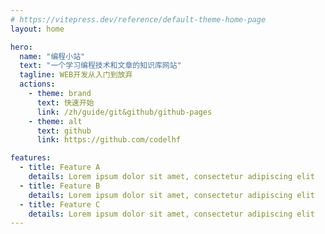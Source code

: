 ```yaml
---
# https://vitepress.dev/reference/default-theme-home-page
layout: home

hero:
  name: "编程小站"
  text: "一个学习编程技术和文章的知识库网站"
  tagline: WEB开发从入门到放弃
  actions:
    - theme: brand
      text: 快速开始
      link: /zh/guide/git&github/github-pages
    - theme: alt
      text: github
      link: https://github.com/codelhf

features:
  - title: Feature A
    details: Lorem ipsum dolor sit amet, consectetur adipiscing elit
  - title: Feature B
    details: Lorem ipsum dolor sit amet, consectetur adipiscing elit
  - title: Feature C
    details: Lorem ipsum dolor sit amet, consectetur adipiscing elit
---
```


